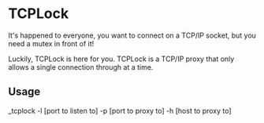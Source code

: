 TCPLock
=======

It's happened to everyone, you want to connect on a TCP/IP socket, but you need a mutex in front of it!

Luckily, TCPLock is here for you. TCPLock is a TCP/IP proxy that only allows a single connection through at a time.

Usage
-----

_tcplock -l [port to listen to] -p [port to proxy to] -h [host to proxy to]